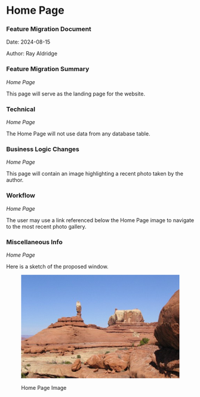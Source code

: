 # Home Page

### Feature Migration Document

Date: 2024-08-15

Author: Ray Aldridge

### Feature Migration Summary

_Home Page_

This page will serve as the landing page for the website.

### Technical

_Home Page_

The Home Page will not use data from any database table.

### Business Logic Changes

_Home Page_

This page will contain an image highlighting a recent photo taken by the author.

### Workflow

_Home Page_

The user may use a link referenced below the Home Page image to navigate to the most recent photo gallery.

### Miscellaneous Info

_Home Page_

Here is a sketch of the proposed window.



<figure><img src="../.gitbook/assets/Canyonlands_national_park.jpg" alt=""><figcaption><p>Home Page Image</p></figcaption></figure>
